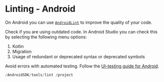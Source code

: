 # Linting - Android

On Android you can use [`AndroidLint`](https://developer.android.com/studio/write/lint) to improve the quality of your code.

Check if you are using outdated code. In Android Studio you can check this by selecting the following menu options:

1. Kotlin
2. Migration
3. Usage of redundant or deprecated syntax or deprecated symbols

Avoid errors with automated testing. Follow the [UI-testing guide for Android](https://developer.android.com/training/testing/ui-testing).

```kotlin
/AndroidSDK/tools/lint /project
```
